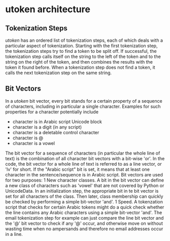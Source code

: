 # utoken architecture

## Tokenization Steps
*utoken* has an ordered list of tokenization steps, each of which deals with a particular aspect of tokenization.
Starting with the first tokenization step, the tokenization steps try to find a token to be split off. If successful, the tokenization step calls itself on the string to the left of the token and to the string on the right of the token, and then combines the results with the token it found before. When a tokenization step does not find a token, it calls the next tokenization step on the same string.

## Bit Vectors
In a *utoken* bit vector, every bit stands for a certain property of a sequence of characters, including in particular a single character.
Examples for such properties for a character potentially include 
* character is in Arabic script Unicode block
* character is a digit (in any script)
* character is a deletable control character
* character is @
* character is a vowel

The bit vector for a sequence of characters (in particular the whole line of text) is the combination of all character bit vectors with a bit-wise 'or'. In the code, the bit vector for a whole line of text is referred to as a line vector, or 'lv' for short.
If the "Arabic script" bit is set, it means that at least one character in the sentence/sequence is in Arabic script.
Bit vectors are used for two purposes:
1 New character classes. A bit in the bit vector can define a new class of characters such as 'vowel' that are not covered by Python or UnicodeData. In an initialization step, the appropriate bit in te bit vector is set for all characters of the class. Then later, class membership can quickly be checked by performing a simple bit-vector 'and'.
1 Speed. A tokenzation script that checks for certain Arabic tokens might do a quick check whether the line contains any Arabic characters using a simple bit-vector 'and'. The email tokenization step for example can just compare the line bit vector and the '@' bit vector to check if any '@' occur, and otherwise move on without wasting time when no ampersands and therefore no email addresses occur in a line.

